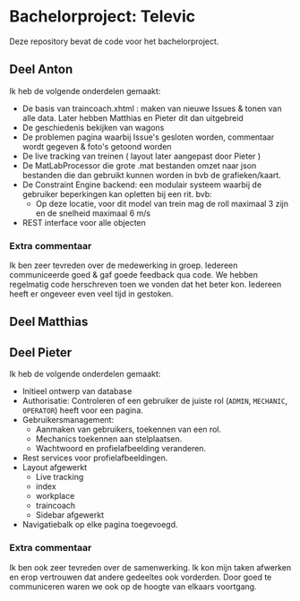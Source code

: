 # Bachelorproject: Televic
Deze repository bevat de code voor het bachelorproject.

## Deel Anton
Ik heb de volgende onderdelen gemaakt:
  - De basis van traincoach.xhtml : maken van nieuwe Issues & tonen van alle data. Later hebben Matthias en Pieter dit dan uitgebreid
  - De geschiedenis bekijken van wagons
  - De problemen pagina waarbij Issue's gesloten worden, commentaar wordt gegeven & foto's getoond worden
  - De live tracking van treinen ( layout later aangepast door Pieter )
  - De MatLabProcessor die grote .mat bestanden omzet naar json bestanden die dan gebruikt kunnen worden in bvb de grafieken/kaart.
  - De Constraint Engine backend: een modulair systeem waarbij de gebruiker beperkingen kan opletten bij een rit. bvb:
    - Op deze locatie, voor dit model van trein mag de roll maximaal 3 zijn en de snelheid maximaal 6 m/s
  - REST interface voor alle objecten


### Extra commentaar
Ik ben zeer tevreden over de medewerking in groep. Iedereen communiceerde goed & gaf goede feedback qua code. We hebben regelmatig code herschreven toen we vonden dat het beter kon. Iedereen heeft er ongeveer even veel tijd in gestoken.
    
 ## Deel Matthias
 
 ## Deel Pieter
Ik heb de volgende onderdelen gemaakt:
  - Initieel ontwerp van database
  - Authorisatie: Controleren of een gebruiker de juiste rol (```ADMIN```, ```MECHANIC```, ```OPERATOR```) heeft voor een pagina.
  - Gebruikersmanagement: 
    - Aanmaken van gebruikers, toekennen van een rol. 
    - Mechanics toekennen aan stelplaatsen.
    - Wachtwoord en profielafbeelding veranderen.
  - Rest services voor profielafbeeldingen.
  - Layout afgewerkt
    - Live tracking
    - index
    - workplace
    - traincoach
    - Sidebar afgewerkt
  - Navigatiebalk op elke pagina toegevoegd.
  
  ### Extra commentaar
  Ik ben ook zeer tevreden over de samenwerking. Ik kon mijn taken afwerken en erop vertrouwen dat andere gedeeltes ook vorderden. Door goed te communiceren waren we ook op de hoogte van elkaars voortgang. 
  
  

